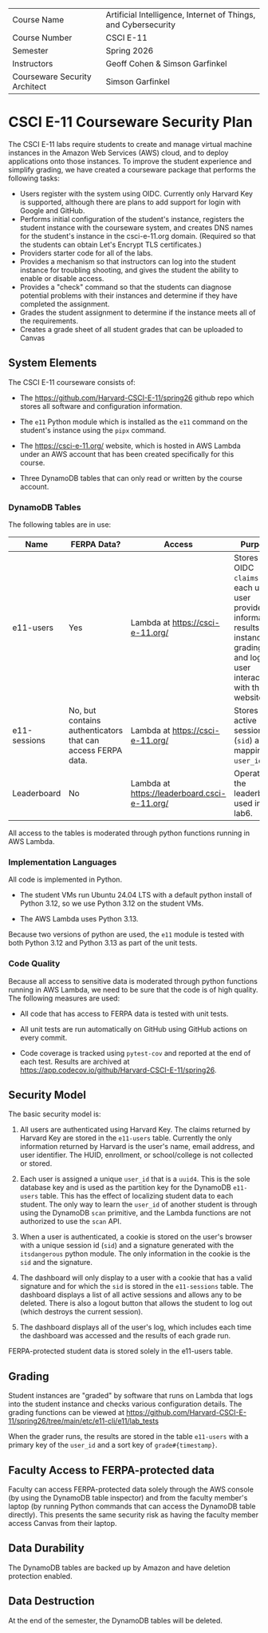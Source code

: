 |                               |                                                              |
| :---------------------------- | ------------------------------------------------------------ |
| Course Name                   | Artificial Intelligence, Internet of Things, and Cybersecurity |
| Course Number                 | CSCI E-11                                                    |
| Semester                      | Spring 2026                                                  |
| Instructors                   | Geoff Cohen & Simson Garfinkel                               |
| Courseware Security Architect | Simson Garfinkel                                             |



CSCI E-11 Courseware Security Plan
======================

The CSCI E-11 labs require students to create and manage virtual machine instances in the Amazon Web Services (AWS) cloud, and to deploy applications onto those instances. To improve the student experience and simplify grading, we have created a courseware package that performs the following tasks:

* Users register with the system using OIDC. Currently only Harvard Key is supported, although there are plans to add support for login with Google and GitHub.
* Performs initial configuration of the student's instance, registers the student instance with the courseware system, and creates DNS names for the student's instance in the csci-e-11.org domain. (Required so that the students can obtain Let's Encrypt TLS certificates.)
* Providers starter code for all of the labs.
* Provides a mechanism so that instructors can log into the student instance for troubling shooting, and gives the student the ability to enable or disable access.
* Provides a "check" command so that the students can diagnose potential problems with their instances  and determine if they have completed the assignment.
* Grades the student assignment to determine if the instance meets all of the requirements.
* Creates a grade sheet of all student grades that can be uploaded to Canvas


System Elements
---------------

The CSCI E-11 courseware consists of:

* The https://github.com/Harvard-CSCI-E-11/spring26 github repo which stores all software and configuration information.

* The `e11` Python module which is installed as the `e11` command on the student's instance using the `pipx` command.

* The https://csci-e-11.org/ website, which is hosted in AWS Lambda under an AWS account that has been created specifically for this course.

* Three DynamoDB tables that can only read or written by the course account.


### DynamoDB Tables

The following tables are in use:

| Name         | FERPA Data?                                                 | Access                                       | Purpose                                                      |
| ------------ | ----------------------------------------------------------- | -------------------------------------------- | ------------------------------------------------------------ |
| e11-users    | Yes                                                         | Lambda at https://csci-e-11.org/             | Stores OIDC `claims` for each user, user provided information, results of instance grading, and logs of user interaction with the website. |
| e11-sessions | No, but contains authenticators that can access FERPA data. | Lambda at https://csci-e-11.org/             | Stores active sessions (`sid`) and mapping to `user_id`.      |
| Leaderboard  | No                                                          | Lambda at https://leaderboard.csci-e-11.org/ | Operates the leaderboard used in lab6.                       |

All access to the tables is moderated through python functions running in AWS Lambda.

### Implementation Languages
All code is implemented in Python.

* The student VMs run Ubuntu 24.04 LTS with a default python install of Python 3.12, so we use Python 3.12 on the student VMs.

* The AWS Lambda uses Python 3.13.

Because two versions of python are used, the `e11` module is tested with both Python 3.12 and Python 3.13 as part of the unit tests.

### Code Quality

Because all access to sensitive data is moderated through python functions running in AWS Lambda, we need to be sure that the code is of high quality. The following measures are used:

* All code that has access to FERPA data is tested with unit tests.

* All unit tests are run automatically on GitHub using GitHub actions on every commit.

* Code coverage is tracked using `pytest-cov` and reported at the end of each test. Results are archived at https://app.codecov.io/github/Harvard-CSCI-E-11/spring26.


Security Model
--------------
The basic security model is:

1. All users are authenticated using Harvard Key. The claims returned by Harvard Key are stored in the `e11-users` table. Currently the only information returned by Harvard is the user's name, email address, and user identifier. The HUID, enrollment, or school/college is not collected or stored.

2. Each user is assigned a unique `user_id` that is a `uuid4`. This is the sole database key and is used as the partition key for the DynamoDB `e11-users` table. This has the effect of localizing student data to each student. The only way to learn the `user_id` of another student is through using the DynamoDB `scan` primitive, and the Lambda functions are not authorized to use the `scan` API.

3. When a user is authenticated, a cookie is stored on the user's browser with a unique session id (`sid`) and a signature generated with the `itsdangerous` python module. The only information in the cookie is the `sid` and the signature.

3. The dashboard will only display to a user with a cookie that has a valid signature and for which the `sid` is stored in the `e11-sessions` table.  The dashboard displays a list of all active sessions and allows any to be deleted. There is also a logout button that allows the student to log out (which destroys the current session).

4. The dashboard displays all of the user's log, which includes each time the dashboard was accessed and the results of each grade run.


FERPA-protected student data is stored solely in the e11-users table.

Grading
-------
Student instances are "graded" by software that runs on Lambda that logs into the student instance and checks various configuration details. The grading functions can be viewed at https://github.com/Harvard-CSCI-E-11/spring26/tree/main/etc/e11-cli/e11/lab_tests

When the grader runs, the results are stored in the table `e11-users` with a primary key of the `user_id` and a sort key of `grade#{timestamp}`.

Faculty Access to FERPA-protected data
--------------------------------------
Faculty can access FERPA-protected data solely through the AWS console (by using the DynamoDB table inspector) and from the faculty member's laptop (by running Python commands that can access the DynamoDB table directly). This presents the same security risk as having the faculty member access Canvas from their laptop.

Data Durability
---------------
The DynamoDB tables are backed up by Amazon and have deletion protection enabled.

Data Destruction
----------------
At the end of the semester, the DynamoDB tables will be deleted.
